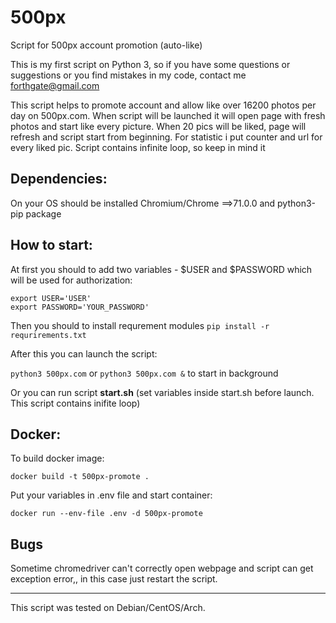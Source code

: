# 500px
Script for 500px account promotion (auto-like)

  This is my first script on Python 3, so if you have some questions or suggestions  or you find mistakes in my code, contact me forthgate@gmail.com 


  This script helps to promote account and allow like over 16200 photos per day on 500px.com. When script will be launched it will open page with fresh photos and start like every picture. When 20 pics will be liked, page will refresh and script start from beginning. For statistic i put counter and url for every liked pic. Script contains infinite loop, so keep in mind it

## Dependencies:
On your OS should be installed Chromium/Chrome ==>71.0.0 and python3-pip package<br>

## How to start:
At first you should to add two variables - $USER and $PASSWORD which will be used for authorization:
```
export USER='USER'
export PASSWORD='YOUR_PASSWORD'
```
Then you should to install requrement modules
`pip install -r requrirements.txt`

After this you can launch the script:

`python3 500px.com` or `python3 500px.com &` to start in background

Or you can run  script **start.sh** (set variables inside start.sh before launch. This script contains inifite loop)

## Docker:
To build docker image:
```
docker build -t 500px-promote .
```
Put your variables in .env file and start container:
```
docker run --env-file .env -d 500px-promote
```

## Bugs
Sometime chromedriver can't  correctly open webpage and script can get exception error,, in this case just restart the script.
____________________________________________________________________________________________________________________________
This script was tested on Debian/CentOS/Arch. 
